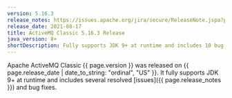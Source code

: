 ```yaml
---
version: 5.16.3
release_notes: https://issues.apache.org/jira/secure/ReleaseNote.jspa?projectId=12311210&version=12350105
release_date: 2021-08-17
title: ActiveMQ Classic 5.16.3 Release
java_version: 8+
shortDescription: Fully supports JDK 9+ at runtime and includes 10 bug fixes, 15 dependency upgrades, and 3 enhancements.
---
```

Apache ActiveMQ Classic {{ page.version }} was released on {{ page.release_date | date_to_string: "ordinal", "US" }}. It fully supports JDK 9+ at runtime and includes several resolved [issues]({{ page.release_notes }}) and bug fixes.
